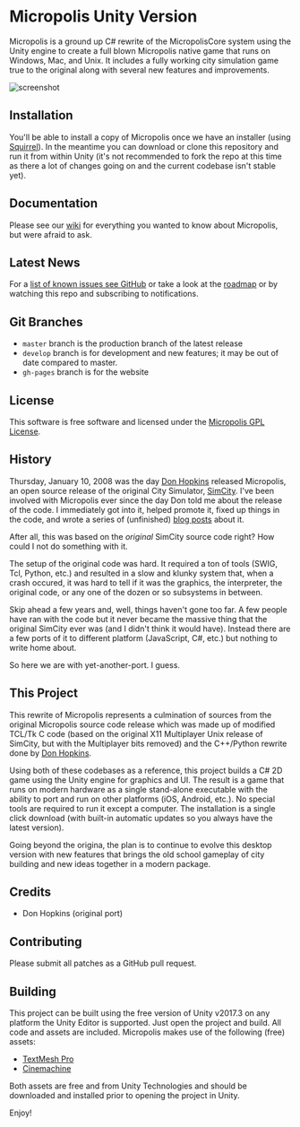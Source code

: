 # Micropolis Unity Version

Micropolis is a ground up C# rewrite of the MicropolisCore system using the Unity engine to create a full blown Micropolis native game that runs on Windows, Mac, and Unix. It includes a fully working city simulation game true to the original along with several new features and improvements.

![screenshot](https://github.com/bsimser/micropolis-unity/blob/master/images/micropolis.png)

## Installation

You'll be able to install a copy of Micropolis once we have an installer (using [Squirrel](https://github.com/Squirrel/Squirrel.Windows)). In the meantime you can download or clone this repository and run it from within Unity (it's not recommended to fork the repo at this time as there a lot of changes going on and the current codebase isn't stable yet).

## Documentation

Please see our [wiki](https://github.com/bsimser/micropolis-unity/wiki) for everything you wanted to know about Micropolis, but were afraid to ask.

## Latest News

For a [list of known issues see GitHub](https://github.com/bsimser/micropolis-unity/issues) or take a look at the [roadmap](https://github.com/bsimser/micropolis-unity/wiki/Roadmap) or by watching this repo and subscribing to notifications.

## Git Branches

* `master` branch is the production branch of the latest release
* `develop` branch is for development and new features; it may be out of date compared to master.
* `gh-pages` branch is for the website

## License

This software is free software and licensed under the [Micropolis GPL License](https://github.com/bsimser/Micropolis/blob/master/LICENSE.md). 

## History

Thursday, January 10, 2008 was the day [Don Hopkins](https://github.com/SimHacker) released Micropolis, an open source release of the original City Simulator, [SimCity](https://en.wikipedia.org/wiki/SimCity). I've been involved with Micropolis ever since the day Don told me about the release of the code. I immediately got into it, helped promote it, fixed up things in the code, and wrote a series of (unfinished) [blog posts](https://weblogs.asp.net/bsimser/building-a-city-the-series) about it.

After all, this was based on the *original* SimCity source code right? How could I not do something with it.

The setup of the original code was hard. It required a ton of tools (SWIG, Tcl, Python, etc.) and resulted in a slow and klunky system that, when a crash occured, it was hard to tell if it was the graphics, the interpreter, the original code, or any one of the dozen or so subsystems in between.

Skip ahead a few years and, well, things haven't gone too far. A few people have ran with the code but it never became the massive thing that the original SimCity ever was (and I didn't think it would have). Instead there are a few ports of it to different platform (JavaScript, C#, etc.) but nothing to write home about.

So here we are with yet-another-port. I guess.

## This Project

This rewrite of Micropolis represents a culmination of sources from the original Micropolis source code release which was made up of modified TCL/Tk C code (based on the original X11 Multiplayer Unix release of SimCity, but with the Multiplayer bits removed) and the C++/Python rewrite done by [Don Hopkins](https://github.com/SimHacker). 

Using both of these codebases as a reference, this project builds a C# 2D game using the Unity engine for graphics and UI. The result is a game that runs on modern hardware as a single stand-alone executable with the ability to port and run on other platforms (iOS, Android, etc.). No special tools are required to run it except a computer. The installation is a single click download (with built-in automatic updates so you always have the latest version).

Going beyond the origina, the plan is to continue to evolve this desktop version with new features that brings the old school gameplay of city building and new ideas together in a modern package.

## Credits

* Don Hopkins (original port)

## Contributing

Please submit all patches as a GitHub pull request.

## Building

This project can be built using the free version of Unity v2017.3 on any platform the Unity Editor is supported. Just open the project and build. All code and assets are included. Micropolis makes use of the following (free) assets:
* [TextMesh Pro](https://assetstore.unity.com/packages/essentials/beta-projects/textmesh-pro-84126)
* [Cinemachine](https://assetstore.unity.com/packages/essentials/cinemachine-79898)

Both assets are free and from Unity Technologies and should be downloaded and installed prior to opening the project in Unity.

Enjoy!
